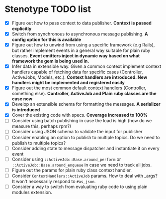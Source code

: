 # Stenotype TODO list

 - [x] Figure out how to pass context to data publisher. **Context is passed explicitly**
 - [x] Switch from synchronous to asynchronous message publishing. **A config option for this is available**
 - [x] Figure out how to unwind from using a specific framework (e.g Rails), but rather implement events in a general way suitable for plain ruby classes. **Event emitters inject in dynamic way based on what framework the gem is being used in.**
 - [x] Infer data in extensible way. Given a common context implement context handlers capable of fetching data for specific cases (Controller, ActiveJobs, Models, etc.). **Context handlers are introduced. New handlers might be implemented and registered easily**
 - [x] Figure out the most common default context handlers (Controller, something else). **Controller, ActiveJob and Plain ruby classes are the case now**
 - [x] Develop an extensible schema for formatting the messages. **A serializer is introduced**
 - [x] Cover the existing code with specs. **Coverage increased to 100%**
 - [ ] Consider using batch publishing in case the load is high (how do we measure this, perhaps rpm?)
 - [ ] Consider using JSON schema to validate the input for publisher
 - [ ] Consider enabling an option to publish to multiple topics. Do we need to publish to multiple topics?
 - [ ] Consider adding state to message dispatcher and instantiate it on every event
 - [ ] Consider using `::ActiveJob::Base.around_perform` or `::ActiveJob::Base.around_enqueue` in case we need to track all jobs.
 - [ ] Figure out the params for plain ruby class context handler.
 - [ ] Consider `ContextHandlers::ActiveJob` params. How to deal with \_args? It won't necessarily respond to `#as_json`.
 - [ ] Consider a way to switch from evaluating ruby code to using plain modules extension.
